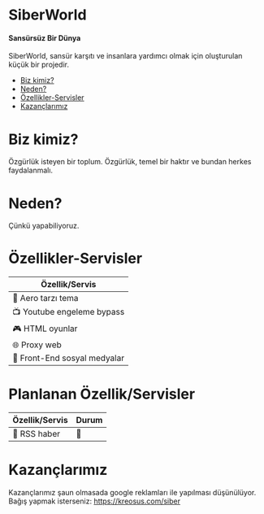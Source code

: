 # SiberWorld
<h4>Sansürsüz Bir Dünya</h4>

SiberWorld, sansür karşıtı ve insanlara yardımcı olmak için oluşturulan küçük bir projedir.

* [Biz kimiz?](#biz-kimiz?)
* [Neden?](#neden?)
* [Özellikler-Servisler](#özellikler-servisler)
* [Kazançlarımız](#kazançlarımız)

# Biz kimiz?
Özgürlük isteyen bir toplum. Özgürlük, temel bir haktır ve bundan herkes faydalanmalı.

# Neden?
Çünkü yapabiliyoruz.

# Özellikler-Servisler

| Özellik/Servis             |
| ---------------------------|
|🌊 Aero tarzı tema          |
|📺 Youtube engeleme bypass  |
|🎮 HTML oyunlar             |
|🌐 Proxy web                |
|📱 Front-End sosyal medyalar |


# Planlanan Özellik/Servisler

| Özellik/Servis           | Durum     |
| -------------------------| --------  |
|📰 RSS haber              |   🔴     |

# Kazançlarımız

Kazançlarımız şaun olmasada google reklamları ile yapılması düşünülüyor. Bağış yapmak isterseniz: https://kreosus.com/siber

